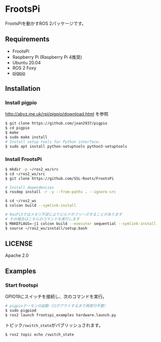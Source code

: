 # FrootsPi

FrootsPiを動かすROS 2パッケージです。

## Requirements

- FrootsPi
- Raspberry Pi (Raspberry Pi 4推奨)
- Ubuntu 20.04
- ROS 2 Foxy
- [pigpio](http://abyz.me.uk/rpi/pigpio/)

## Installation

### Install pigpio

http://abyz.me.uk/rpi/pigpio/download.html
を参照

```sh
$ git clone https://github.com/joan2937/pigpio
$ cd pigpio
$ make
$ sudo make install
# Install setup tools for Python interface.
$ sudo apt install python-setuptools python3-setuptools
```

### Install FrootsPi

```sh
$ mkdir -p ~/ros2_ws/src
$ cd ~/ros2_ws/src
$ git clone https://github.com/SSL-Roots/FrootsPi

# Install dependencies
$ rosdep install -r -y --from-paths . --ignore-src

$ cd ~/ros2_ws
$ colcon build --symlink-install

# RasPi3ではメモリ不足によりビルドがフリーズすることがあります
# その場合はこちらのコマンドを実行します
$ MAKEFLAGS=-j1 colcon build --executor sequential --symlink-install
$ source ~/ros2_ws/install/setup.bash
```

## LICENSE

Apache 2.0

## Examples

### Start frootspi

GPIO19にスイッチを接続し、次のコマンドを実行。

```sh
# pigpioデーモンの起動（ログアウトするまで再実行不要）
$ sudo pigpiod
$ ros2 launch frootspi_examples hardware.launch.py 
```

トピック`/switch_state`がパブリッシュされます。

```sh
$ ros2 topic echo /switch_state
```
